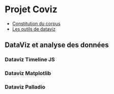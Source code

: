 # Projet Coviz

* [Constitution du corpus](/Constitution_du_corpus.md)
* [Les outils de dataviz](/Les_outils_dataviz.md)


## DataViz et analyse des données
### Dataviz Timeline JS
### Dataviz Matplotlib


### Dataviz Palladio



